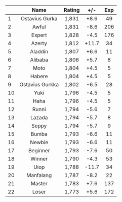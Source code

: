 | |Name|Rating|+/-|Exp|
|-|:--:|:----:|:-:|:-:|
|1|Ostavius Gurka|1,831|+8.6|49|
|2|Awful|1,831|-8.6|206|
|3|Expert|1,828|-4.5|176|
|4|Azerty|1,812|+11.7|34|
|5|Aladdin|1,807|+6.6|11|
|6|Alibaba|1,806|+5.7|8|
|7|Moto|1,804|+4.5|5|
|8|Habere|1,804|+4.5|5|
|9|Ostavius Gurkka|1,802|-6.5|28|
|10|Yuki|1,796|-4.5|5|
|11|Haha|1,796|-4.5|5|
|12|Runni|1,794|-5.6|7|
|13|Lazada|1,794|-5.7|8|
|14|Seppy|1,794|-5.7|9|
|15|Bumba|1,793|-6.6|11|
|16|Newbie|1,793|-6.6|11|
|17|Beginner|1,793|-7.6|50|
|18|Winner|1,790|-4.3|53|
|19|Uiop|1,788|-11.7|34|
|20|Manfalang|1,787|-8.2|22|
|21|Master|1,783|+7.6|137|
|22|Loser|1,773|+5.6|172|
